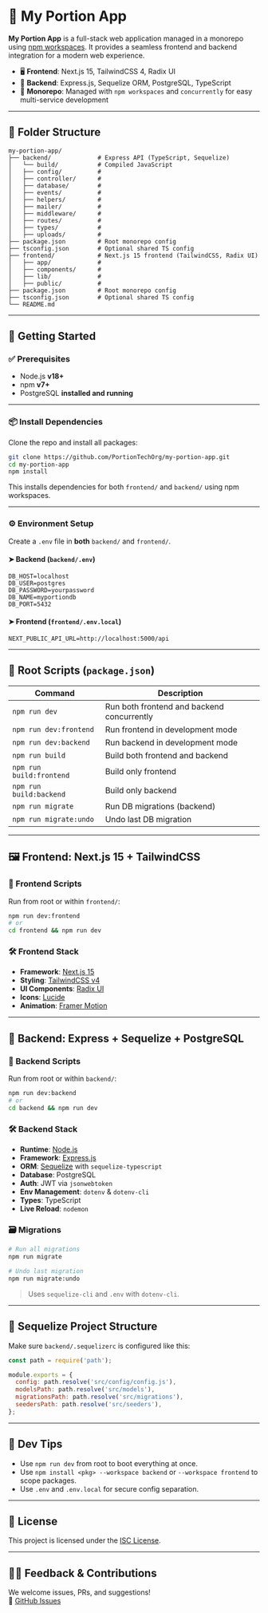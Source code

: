 
# 🎯 My Portion App

**My Portion App** is a full-stack web application managed in a monorepo using [npm workspaces](https://docs.npmjs.com/cli/v7/using-npm/workspaces). It provides a seamless frontend and backend integration for a modern web experience.

- 🖥 **Frontend**: Next.js 15, TailwindCSS 4, Radix UI  
- 🔧 **Backend**: Express.js, Sequelize ORM, PostgreSQL, TypeScript  
- 🧩 **Monorepo**: Managed with `npm workspaces` and `concurrently` for easy multi-service development

---

## 📁 Folder Structure

```
my-portion-app/
├── backend/             # Express API (TypeScript, Sequelize)
│   └── build/           # Compiled JavaScript
│   ├── config/          #
│   ├── controller/      #
│   ├── database/        #
│   ├── events/          #
│   ├── helpers/         #
│   ├── mailer/          #
│   ├── middleware/      #
│   ├── routes/          #
│   ├── types/           #
│   ├── uploads/         #          
├── package.json         # Root monorepo config
├── tsconfig.json        # Optional shared TS config
├── frontend/            # Next.js 15 frontend (TailwindCSS, Radix UI)
│   ├── app/             # 
│   ├── components/      # 
│   ├── lib/             # 
│   ├── public/          # 
├── package.json         # Root monorepo config
├── tsconfig.json        # Optional shared TS config
└── README.md
```

---

## 🚀 Getting Started

### ✅ Prerequisites

- Node.js **v18+**
- npm **v7+**
- PostgreSQL **installed and running**

---

### 📦 Install Dependencies

Clone the repo and install all packages:

```bash
git clone https://github.com/PortionTechOrg/my-portion-app.git
cd my-portion-app
npm install
```

This installs dependencies for both `frontend/` and `backend/` using npm workspaces.

---

### ⚙️ Environment Setup

Create a `.env` file in **both** `backend/` and `frontend/`.

#### ➤ Backend (`backend/.env`)

```env
DB_HOST=localhost
DB_USER=postgres
DB_PASSWORD=yourpassword
DB_NAME=myportiondb
DB_PORT=5432
```

#### ➤ Frontend (`frontend/.env.local`)

```env
NEXT_PUBLIC_API_URL=http://localhost:5000/api
```

---

## 🧪 Root Scripts (`package.json`)

| Command                | Description                                    |
|------------------------|------------------------------------------------|
| `npm run dev`          | Run both frontend and backend concurrently     |
| `npm run dev:frontend` | Run frontend in development mode               |
| `npm run dev:backend`  | Run backend in development mode                |
| `npm run build`        | Build both frontend and backend                |
| `npm run build:frontend` | Build only frontend                          |
| `npm run build:backend`  | Build only backend                           |
| `npm run migrate`         | Run DB migrations (backend)                 |
| `npm run migrate:undo`    | Undo last DB migration                      |

---

## 🖼 Frontend: Next.js 15 + TailwindCSS

### 🧪 Frontend Scripts

Run from root or within `frontend/`:

```bash
npm run dev:frontend
# or
cd frontend && npm run dev
```

### 🛠 Frontend Stack

- **Framework**: [Next.js 15](https://nextjs.org/)
- **Styling**: [TailwindCSS v4](https://tailwindcss.com/)
- **UI Components**: [Radix UI](https://www.radix-ui.com/)
- **Icons**: [Lucide](https://lucide.dev/)
- **Animation**: [Framer Motion](https://www.framer.com/motion/)

---

## 🔧 Backend: Express + Sequelize + PostgreSQL

### 🧪 Backend Scripts

Run from root or within `backend/`:

```bash
npm run dev:backend
# or
cd backend && npm run dev
```

### 🛠 Backend Stack

- **Runtime**: [Node.js](https://nodejs.org/)
- **Framework**: [Express.js](https://expressjs.com/)
- **ORM**: [Sequelize](https://sequelize.org/) with `sequelize-typescript`
- **Database**: PostgreSQL
- **Auth**: JWT via `jsonwebtoken`
- **Env Management**: `dotenv` & `dotenv-cli`
- **Types**: TypeScript
- **Live Reload**: `nodemon`

### 🗃 Migrations

```bash
# Run all migrations
npm run migrate

# Undo last migration
npm run migrate:undo
```

> Uses `sequelize-cli` and `.env` with `dotenv-cli`.

---

## 🧰 Sequelize Project Structure

Make sure `backend/.sequelizerc` is configured like this:

```js
const path = require('path');

module.exports = {
  config: path.resolve('src/config/config.js'),
  modelsPath: path.resolve('src/models'),
  migrationsPath: path.resolve('src/migrations'),
  seedersPath: path.resolve('src/seeders'),
};
```

---

## 🧠 Dev Tips

- Use `npm run dev` from root to boot everything at once.
- Use `npm install <pkg> --workspace backend` or `--workspace frontend` to scope packages.
- Use `.env` and `.env.local` for secure config separation.

---

## 📄 License

This project is licensed under the [ISC License](LICENSE).

---

## 🙋‍♂️ Feedback & Contributions

We welcome issues, PRs, and suggestions!  
🔗 [GitHub Issues](https://github.com/PortionTechOrg/my-portion-app/issues)
